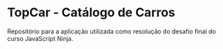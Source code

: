 # TopCar - Catálogo de Carros

Repositório para a aplicação utilizada como resolução do desafio final do curso JavaScript Ninja.
